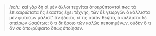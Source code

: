 

>  *Isch.*: καὶ γὰρ δὴ οἱ μὲν ἄλλοι τεχνῖται ἀποκρύπτονταί πως τὰ ἐπικαιριώτατα ἧς ἕκαστος ἔχει τέχνης, τῶν δὲ γεωργῶν ὁ κάλλιστα μὲν φυτεύων μάλιστ' ἂν ἥδοιτο, εἴ τις αὐτὸν θεῷτο, ὁ κάλλιστα δὲ σπείρων ὡσαύτως: ὅ τι δὲ ἔροιο τῶν καλῶς πεποιημένων, οὐδὲν ὅ τι ἄν σε ἀποκρύψαιτο ὅπως ἐποίησεν.